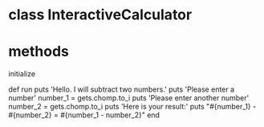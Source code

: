 

# class InteractiveCalculator

# methods
initialize

def run
puts 'Hello. I will subtract two numbers.'
puts 'Please enter a number'
number_1 = gets.chomp.to_i
puts 'Please enter another number'
number_2 = gets.chomp.to_i
puts 'Here is your result:'
puts "#{number_1} - #{number_2} = #{number_1 - number_2}"
end